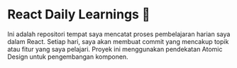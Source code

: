# React Daily Learnings 🚀

Ini adalah repositori tempat saya mencatat proses pembelajaran harian saya dalam React. Setiap hari, saya akan membuat commit yang mencakup topik atau fitur yang saya pelajari. Proyek ini menggunakan pendekatan Atomic Design untuk pengembangan komponen.
